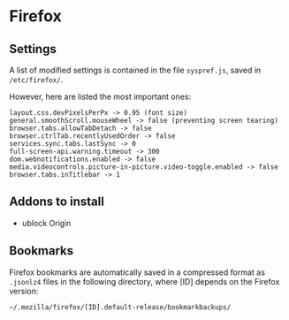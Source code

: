 # Firefox

## Settings

A list of modified settings is contained in the file ``` syspref.js ```, saved in ``` /etc/firefox/ ```.

However, here are listed the most important ones:

```
layout.css.devPixelsPerPx -> 0.95 (font size)
general.smoothScroll.mouseWheel -> false (preventing screen tearing)
browser.tabs.allowTabDetach -> false
browser.ctrlTab.recentlyUsedOrder -> false
services.sync.tabs.lastSync -> 0
full-screen-api.warning.timeout -> 300
dom.webnotifications.enabled -> false
media.videocontrols.picture-in-picture.video-toggle.enabled -> false
browser.tabs.inTitlebar -> 1
```

## Addons to install

- ublock Origin


## Bookmarks

Firefox bookmarks are automatically saved in a compressed format as ``` .jsonlz4 ``` files in the following directory, where [ID] depends on the Firefox version:

```
~/.mozilla/firefox/[ID].default-release/bookmarkbackups/
```
